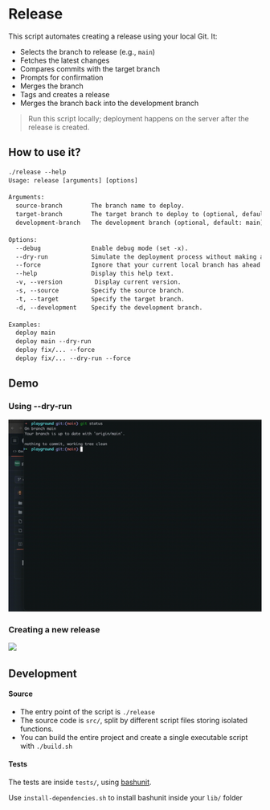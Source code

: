 # Release

This script automates creating a release using your local Git. It:

- Selects the branch to release (e.g., `main`)
- Fetches the latest changes
- Compares commits with the target branch
- Prompts for confirmation
- Merges the branch
- Tags and creates a release
- Merges the branch back into the development branch

> Run this script locally; deployment happens on the server after the release is created.

## How to use it?

```txt
./release --help
Usage: release [arguments] [options]

Arguments:
  source-branch        The branch name to deploy.
  target-branch        The target branch to deploy to (optional, default: prod).
  development-branch   The development branch (optional, default: main).

Options:
  --debug              Enable debug mode (set -x).
  --dry-run            Simulate the deployment process without making any changes.
  --force              Ignore that your current local branch has ahead commits.
  --help               Display this help text.
  -v, --version         Display current version.
  -s, --source         Specify the source branch.
  -t, --target         Specify the target branch.
  -d, --development    Specify the development branch.

Examples:
  deploy main
  deploy main --dry-run
  deploy fix/... --force
  deploy fix/... --dry-run --force
```

## Demo

### Using --dry-run

![](demo/using-dry-run.gif)

### Creating a new release

![](demo/creating-release.gif)

## Development

#### Source

- The entry point of the script is `./release`
- The source code is `src/`, split by different script files storing isolated functions.
- You can build the entire project and create a single executable script with `./build.sh`

#### Tests

The tests are inside `tests/`, using [bashunit](https://github.com/TypedDevs/bashunit/).

Use `install-dependencies.sh` to install bashunit inside your `lib/` folder
